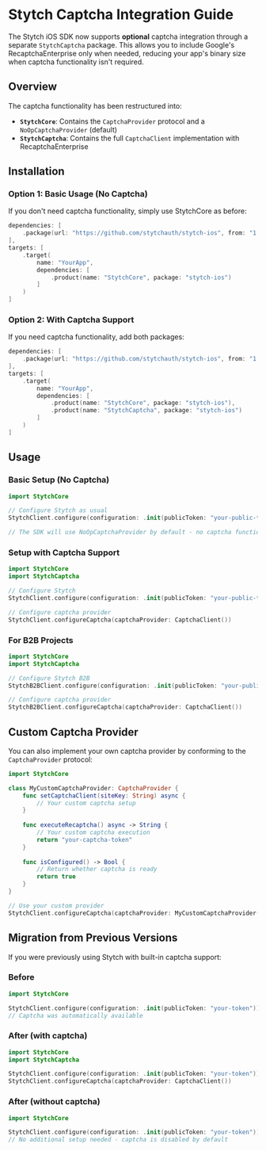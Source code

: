 # Stytch Captcha Integration Guide

The Stytch iOS SDK now supports **optional** captcha integration through a separate `StytchCaptcha` package. This allows you to include Google's RecaptchaEnterprise only when needed, reducing your app's binary size when captcha functionality isn't required.

## Overview

The captcha functionality has been restructured into:

- **`StytchCore`**: Contains the `CaptchaProvider` protocol and a `NoOpCaptchaProvider` (default)
- **`StytchCaptcha`**: Contains the full `CaptchaClient` implementation with RecaptchaEnterprise

## Installation

### Option 1: Basic Usage (No Captcha)

If you don't need captcha functionality, simply use StytchCore as before:

```swift
dependencies: [
    .package(url: "https://github.com/stytchauth/stytch-ios", from: "1.0.0")
],
targets: [
    .target(
        name: "YourApp",
        dependencies: [
            .product(name: "StytchCore", package: "stytch-ios")
        ]
    )
]
```

### Option 2: With Captcha Support

If you need captcha functionality, add both packages:

```swift
dependencies: [
    .package(url: "https://github.com/stytchauth/stytch-ios", from: "1.0.0")
],
targets: [
    .target(
        name: "YourApp",
        dependencies: [
            .product(name: "StytchCore", package: "stytch-ios"),
            .product(name: "StytchCaptcha", package: "stytch-ios")
        ]
    )
]
```

## Usage

### Basic Setup (No Captcha)

```swift
import StytchCore

// Configure Stytch as usual
StytchClient.configure(configuration: .init(publicToken: "your-public-token"))

// The SDK will use NoOpCaptchaProvider by default - no captcha functionality
```

### Setup with Captcha Support

```swift
import StytchCore
import StytchCaptcha

// Configure Stytch
StytchClient.configure(configuration: .init(publicToken: "your-public-token"))

// Configure captcha provider
StytchClient.configureCaptcha(captchaProvider: CaptchaClient())
```

### For B2B Projects

```swift
import StytchCore
import StytchCaptcha

// Configure Stytch B2B
StytchB2BClient.configure(configuration: .init(publicToken: "your-public-token"))

// Configure captcha provider
StytchB2BClient.configureCaptcha(captchaProvider: CaptchaClient())
```

## Custom Captcha Provider

You can also implement your own captcha provider by conforming to the `CaptchaProvider` protocol:

```swift
import StytchCore

class MyCustomCaptchaProvider: CaptchaProvider {
    func setCaptchaClient(siteKey: String) async {
        // Your custom captcha setup
    }
    
    func executeRecaptcha() async -> String {
        // Your custom captcha execution
        return "your-captcha-token"
    }
    
    func isConfigured() -> Bool {
        // Return whether captcha is ready
        return true
    }
}

// Use your custom provider
StytchClient.configureCaptcha(captchaProvider: MyCustomCaptchaProvider())
```

## Migration from Previous Versions

If you were previously using Stytch with built-in captcha support:

### Before
```swift
import StytchCore

StytchClient.configure(configuration: .init(publicToken: "your-token"))
// Captcha was automatically available
```

### After (with captcha)
```swift
import StytchCore
import StytchCaptcha

StytchClient.configure(configuration: .init(publicToken: "your-token"))
StytchClient.configureCaptcha(captchaProvider: CaptchaClient())
```

### After (without captcha)
```swift
import StytchCore

StytchClient.configure(configuration: .init(publicToken: "your-token"))
// No additional setup needed - captcha is disabled by default
```